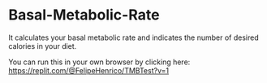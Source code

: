 # Basal-Metabolic-Rate
It calculates your basal metabolic rate and indicates the number of desired calories in your diet.

You can run this in your own browser by clicking here:
https://replit.com/@FelipeHenrico/TMBTest?v=1
